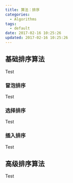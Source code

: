 ```yaml
---
title: 算法：排序
categories:
  - Algorithms
tags:
  - default
date: 2017-02-16 10:25:26
updated: 2017-02-16 10:25:26
---
```


## 基础排序算法

Test

### 冒泡排序

Test

### 选择排序

Test

### 插入排序

Test

## 高级排序算法

Test
